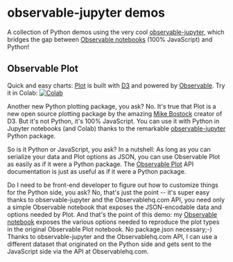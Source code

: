 
# observable-jupyter demos

A collection of Python demos using the very cool 
[observable-jupyter](https://github.com/thomasballinger/observable-jupyter),
which bridges the gap between [Observable notebooks](http://observablehq.com) (100% JavaScript) and Python!

## Observable Plot

Quick and easy charts: [Plot](https://observablehq.com/@observablehq/plot) is built with 
[D3](https://github.com/d3/d3#d3-data-driven-documents) and powered by 
[Observable](http://observablehq.com).
Try it in Colab: [![Colab](https://colab.research.google.com/assets/colab-badge.svg)](https://colab.research.google.com/github/pbogden/observable-jupyter-demos/blob/master/notebooks/observable_plot.ipynb)

Another new Python plotting package, you ask? No. It's true that Plot is a new open source 
plotting package by the amazing [Mike Bostock](https://observablehq.com/@mbostock)
creator of D3.
But it's not Python, it's 100% JavaScript.
You can use it with Python in Jupyter notebooks (and Colab) thanks to the remarkable 
[observable-jupyter](https://github.com/thomasballinger/observable-jupyter) Python package.

So is it Python or JavaScript, you ask? In a nutshell: As long as you can serialize your data and Plot options as JSON, 
you can use Observable Plot as easily as if it were a Python package.
The [Observable Plot](https://github.com/observablehq/plot#readme) API documentation is just as useful as
if it were a Python package.

Do I need to be front-end developer to figure out how to customize things for the Python side, you ask?
No, that's just the point -- it's super easy thanks to observable-jupyter and the Observablehq.com API,
you need only a simple Observable notebook that exposes the JSON-encodable data and options needed by Plot. 
And that's the point of this demo: my [Observable notebook](https://observablehq.com/@pbogden/observable-plot-jupyter) 
exposes the various options needed to reproduce the plot types in the original Observable Plot notebook. 
No package.json necessary;-)
Thanks to observable-jupyter and the Observablehq.com API, I can use a different dataset that originated on the Python side and gets
sent to the JavaScript side via the API at Observablehq.com.
